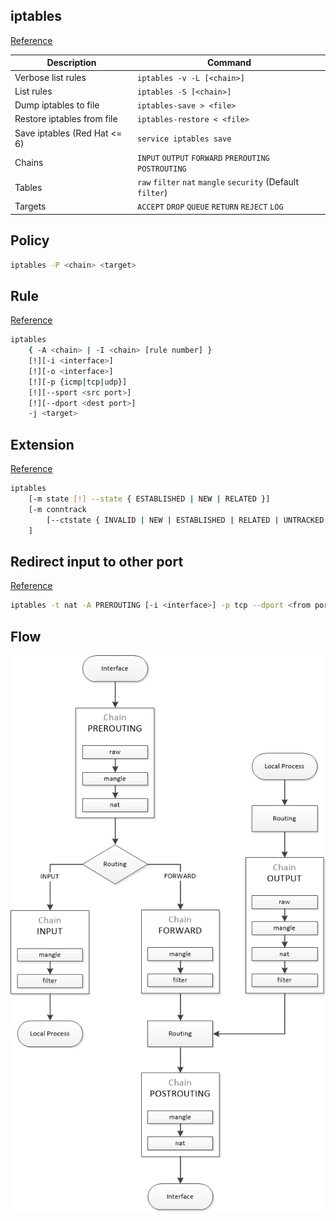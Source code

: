 ## iptables

[Reference](https://wiki.archlinux.org/index.php/iptables)

| Description | Command |
| --- | --- |
| Verbose list rules | `iptables -v -L [<chain>]` |
| List rules | `iptables -S [<chain>]` |
| Dump iptables to file | `iptables-save > <file>` |
| Restore iptables from file | `iptables-restore < <file>` |
| Save iptables (Red Hat <= 6) | `service iptables save` |
| Chains | `INPUT` `OUTPUT` `FORWARD` `PREROUTING` `POSTROUTING` |
| Tables | `raw` `filter` `nat` `mangle` `security` (Default `filter`) |
| Targets | `ACCEPT` `DROP` `QUEUE` `RETURN` `REJECT` `LOG` |

## Policy
```sh
iptables -P <chain> <target>
```

## Rule

[Reference](https://www.netfilter.org/documentation/HOWTO/packet-filtering-HOWTO-7.html)

```sh
iptables 
    { -A <chain> | -I <chain> [rule number] }
    [!][-i <interface>]
    [!][-o <interface>]
    [!][-p {icmp|tcp|udp}]
    [!][--sport <src port>]
    [!][--dport <dest port>]
    -j <target>
```

## Extension

[Reference](http://ipset.netfilter.org/iptables-extensions.man.html)

```sh
iptables 
    [-m state [!] --state { ESTABLISHED | NEW | RELATED }]
    [-m conntrack 
        [--ctstate { INVALID | NEW | ESTABLISHED | RELATED | UNTRACKED | SNAT | DNAT }]
    ]
```

## Redirect input to other port

[Reference](https://www.netfilter.org/documentation/HOWTO/NAT-HOWTO-6.html)

```sh
iptables -t nat -A PREROUTING [-i <interface>] -p tcp --dport <from port> -j REDIRECT --to-port <to port>
```

## Flow

![iptables flow chart](img/iptables.png)
